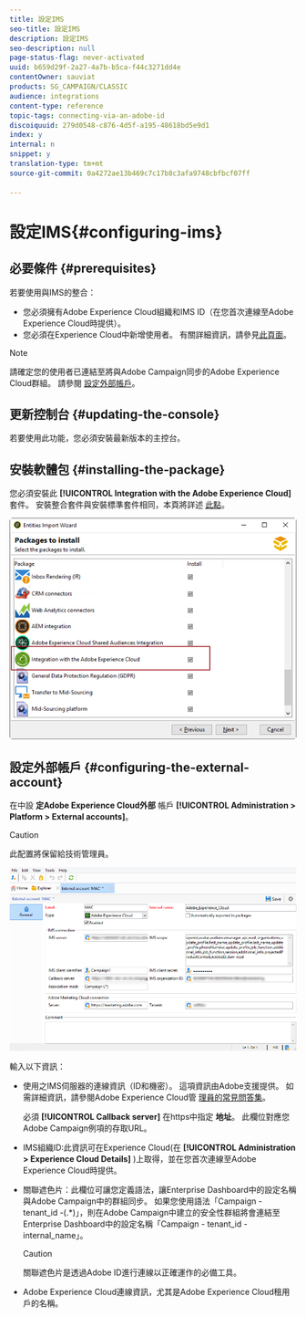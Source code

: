 ```yaml
---
title: 設定IMS
seo-title: 設定IMS
description: 設定IMS
seo-description: null
page-status-flag: never-activated
uuid: b659d29f-2a27-4a7b-b5ca-f44c3271dd4e
contentOwner: sauviat
products: SG_CAMPAIGN/CLASSIC
audience: integrations
content-type: reference
topic-tags: connecting-via-an-adobe-id
discoiquuid: 279d0548-c876-4d5f-a195-48618bd5e9d1
index: y
internal: n
snippet: y
translation-type: tm+mt
source-git-commit: 0a4272ae13b469c7c17b8c3afa9748cbfbcf07ff

---
```



# 設定IMS{#configuring-ims}

## 必要條件 {#prerequisites}

若要使用與IMS的整合：

* 您必須擁有Adobe Experience Cloud組織和IMS ID（在您首次連線至Adobe Experience Cloud時提供）。
* 您必須在Experience Cloud中新增使用者。 有關詳細資訊，請參見[此頁面](https://docs.adobe.com/content/help/en/core-services/interface/manage-users-and-products/admin-getting-started.html)。

>[!NOTE]
>
>請確定您的使用者已連結至將與Adobe Campaign同步的Adobe Experience Cloud群組。 請參閱 [設定外部帳戶](#configuring-the-external-account)。

## 更新控制台 {#updating-the-console}

若要使用此功能，您必須安裝最新版本的主控台。

## 安裝軟體包 {#installing-the-package}

您必須安裝此 **[!UICONTROL Integration with the Adobe Experience Cloud]** 套件。 安裝整合套件與安裝標準套件相同，本頁將詳述 [此點](../../installation/using/installing-campaign-standard-packages.md)。

![](assets/ims_6.png)

## 設定外部帳戶 {#configuring-the-external-account}

在中設 **定Adobe Experience Cloud外部** 帳戶 **[!UICONTROL Administration > Platform > External accounts]**。

>[!CAUTION]
>
>此配置將保留給技術管理員。

![](assets/ims_5.png)

輸入以下資訊：

* 使用之IMS伺服器的連線資訊（ID和機密）。 這項資訊由Adobe支援提供。 如需詳細資訊，請參閱Adobe Experience Cloud管 [理員的常見問答集](https://docs.adobe.com/content/help/en/core-services/interface/manage-users-and-products/faq.html)。

   必須 **[!UICONTROL Callback server]** 在https中指定 **地址**。 此欄位對應您Adobe Campaign例項的存取URL。

* IMS組織ID:此資訊可在Experience Cloud(在 **[!UICONTROL Administration > Experience Cloud Details]** )上取得，並在您首次連線至Adobe Experience Cloud時提供。
* 關聯遮色片：此欄位可讓您定義語法，讓Enterprise Dashboard中的設定名稱與Adobe Campaign中的群組同步。 如果您使用語法「Campaign - tenant_id -(.*)」，則在Adobe Campaign中建立的安全性群組將會連結至Enterprise Dashboard中的設定名稱「Campaign - tenant_id - internal_name」。

   >[!CAUTION]
   >
   >關聯遮色片是透過Adobe ID進行連線以正確運作的必備工具。

* Adobe Experience Cloud連線資訊，尤其是Adobe Experience Cloud租用戶的名稱。

